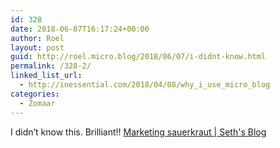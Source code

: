 ```yaml
---
id: 328
date: 2018-06-07T16:17:24+00:00
author: Roel
layout: post
guid: http://roel.micro.blog/2018/06/07/i-didnt-know.html
permalink: /328-2/
linked_list_url:
  - http://inessential.com/2018/04/08/why_i_use_micro_blog
categories:
  - Zomaar
---
```

I didn’t know this. Brilliant!! 
[Marketing sauerkraut | Seth's Blog](https://seths.blog/2018/06/marketing-sauerkraut/)
